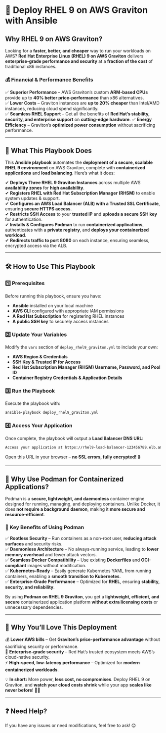 # 🚀 Deploy RHEL 9 on AWS Graviton with Ansible

## **Why RHEL 9 on AWS Graviton?**

Looking for a **faster, better, and cheaper** way to run your workloads on AWS? **Red Hat Enterprise Linux (RHEL) 9 on AWS Graviton** delivers **enterprise-grade performance and security** at a **fraction of the cost** of traditional x86 instances.

### **💰 Financial & Performance Benefits**
✅ **Superior Performance** – AWS Graviton’s custom **ARM-based CPUs** provide up to **40% better price-performance** than x86 alternatives.  
✅ **Lower Costs** – Graviton instances are **up to 20% cheaper** than Intel/AMD instances, reducing cloud spend significantly.  
✅ **Seamless RHEL Support** – Get all the benefits of **Red Hat’s stability, security, and enterprise support** on **cutting-edge hardware**.
✅ **Energy Efficiency** – Graviton’s **optimized power consumption** without sacrificing performance.

---

## **📜 What This Playbook Does**
This **Ansible playbook** automates the **deployment of a secure, scalable RHEL 9 environment** on AWS Graviton, complete with **containerized applications** and **load balancing**. Here’s what it does:

✔ **Deploys Three RHEL 9 Graviton Instances** across multiple AWS **availability zones** for **high availability**.  
✔ **Registers RHEL with Red Hat Subscription Manager (RHSM)** to enable system updates & support.  
✔ **Configures an AWS Load Balancer (ALB) with a Trusted SSL Certificate**, ensuring **secure HTTPS access**.  
✔ **Restricts SSH Access** to your **trusted IP** and **uploads a secure SSH key** for authentication.  
✔ **Installs & Configures Podman** to run **containerized applications**, authenticates with a **private registry**, and **deploys your containerized workload**.  
✔ **Redirects traffic to port 8080** on each instance, ensuring seamless, encrypted access via the ALB.  

---

## **🛠 How to Use This Playbook**
### **1️⃣ Prerequisites**
Before running this playbook, ensure you have:
- **Ansible** installed on your local machine
- **AWS CLI** configured with appropriate IAM permissions
- **A Red Hat Subscription** for registering RHEL instances
- **A public SSH key** to securely access instances

### **2️⃣ Update Your Variables**
Modify the `vars` section of `deploy_rhel9_graviton.yml` to include your own:
- **AWS Region & Credentials**
- **SSH Key & Trusted IP for Access**
- **Red Hat Subscription Manager (RHSM) Username, Password, and Pool ID**
- **Container Registry Credentials & Application Details**

### **3️⃣ Run the Playbook**
Execute the playbook with:
```bash
ansible-playbook deploy_rhel9_graviton.yml
```

### **4️⃣ Access Your Application**
Once complete, the playbook will output a **Load Balancer DNS URL**:
```bash
Access your application at https://rhel9-load-balancer-123456789.elb.amazonaws.com
```
Open this URL in your browser – **no SSL errors, fully encrypted!** 🔒

---

## **🐳 Why Use Podman for Containerized Applications?**

Podman is a **secure, lightweight, and daemonless** container engine designed for running, managing, and deploying containers. Unlike Docker, it does **not require a background daemon**, making it **more secure and resource-efficient**.

### **🔹 Key Benefits of Using Podman**
✅ **Rootless Security** – Run containers as a non-root user, **reducing attack surfaces** and security risks.  
✅ **Daemonless Architecture** – No always-running service, leading to **lower memory overhead** and fewer attack vectors.  
✅ **Seamless Docker Compatibility** – Use existing **Dockerfiles** and **OCI-compliant** images without modification.  
✅ **Kubernetes-Ready** – Easily generate Kubernetes YAML from running containers, enabling a **smooth transition to Kubernetes**.  
✅ **Enterprise-Grade Performance** – Optimized for **RHEL**, ensuring **stability, security, and reliability**.

By using **Podman on RHEL 9 Graviton**, you get a **lightweight, efficient, and secure** containerized application platform **without extra licensing costs** or unnecessary dependencies.  

---

## **🚀 Why You’ll Love This Deployment**
💰 **Lower AWS bills** – Get **Graviton’s price-performance advantage** without sacrificing security or performance.  
🔐 **Enterprise-grade security** – Red Hat’s trusted ecosystem meets AWS’s cloud-native security.  
⚡ **High-speed, low-latency performance** – Optimized for **modern containerized workloads**.  

💡 **In short:** More power, **less cost, no compromises**. Deploy RHEL 9 on Graviton, and **watch your cloud costs shrink** while your app **scales like never before**! 🚀🔥  

---

## **❓ Need Help?**
If you have any issues or need modifications, feel free to ask! 😊